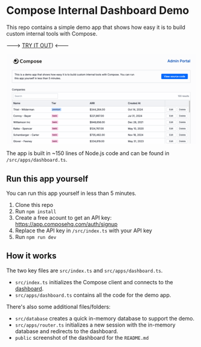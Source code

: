 # Compose Internal Dashboard Demo

This repo contains a simple demo app that shows how easy it is to build custom internal tools with Compose.

---> [TRY IT OUT](https://app.composehq.com/app/76c437ce-2db1-4146-8712-d4417cb8e570/internal-dashboard-demo)) <---

![Compose Internal Dashboard Demo](./public/screenshot.png)

The app is built in ~150 lines of Node.js code and can be found in `/src/apps/dashboard.ts`.

## Run this app yourself

You can run this app yourself in less than 5 minutes.

1. Clone this repo
2. Run `npm install`
3. Create a free acount to get an API key: https://app.composehq.com/auth/signup
4. Replace the API key in `/src/index.ts` with your API key
5. Run `npm run dev`

## How it works

The two key files are `src/index.ts` and `src/apps/dashboard.ts`.

- `src/index.ts` initializes the Compose client and connects to the [dashboard](https://app.composehq.com).
- `src/apps/dashboard.ts` contains all the code for the demo app.

There's also some additional files/folders:

- `src/database` creates a quick in-memory database to support the demo.
- `src/apps/router.ts` initializes a new session with the in-memory database and redirects to the dashboard.
- `public` screenshot of the dashboard for the `README.md`